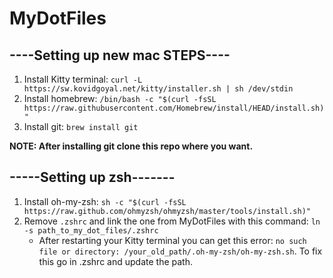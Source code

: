 # MyDotFiles

## ----Setting up new mac STEPS----
1. Install Kitty terminal: `curl -L https://sw.kovidgoyal.net/kitty/installer.sh | sh /dev/stdin`
2. Install homebrew: `/bin/bash -c "$(curl -fsSL https://raw.githubusercontent.com/Homebrew/install/HEAD/install.sh)"`
3. Install git: `brew install git`

**NOTE: After installing git clone this repo where you want.**

## -----Setting up zsh-------
1. Install oh-my-zsh: `sh -c "$(curl -fsSL https://raw.github.com/ohmyzsh/ohmyzsh/master/tools/install.sh)"`
2. Remove `.zshrc` and link the one from MyDotFiles with this command: `ln -s path_to_my_dot_files/.zshrc`
   - After restarting your Kitty terminal you can get this error: `no such file or directory: /your_old_path/.oh-my-zsh/oh-my-zsh.sh`. To fix this go in .zshrc and update the path.

